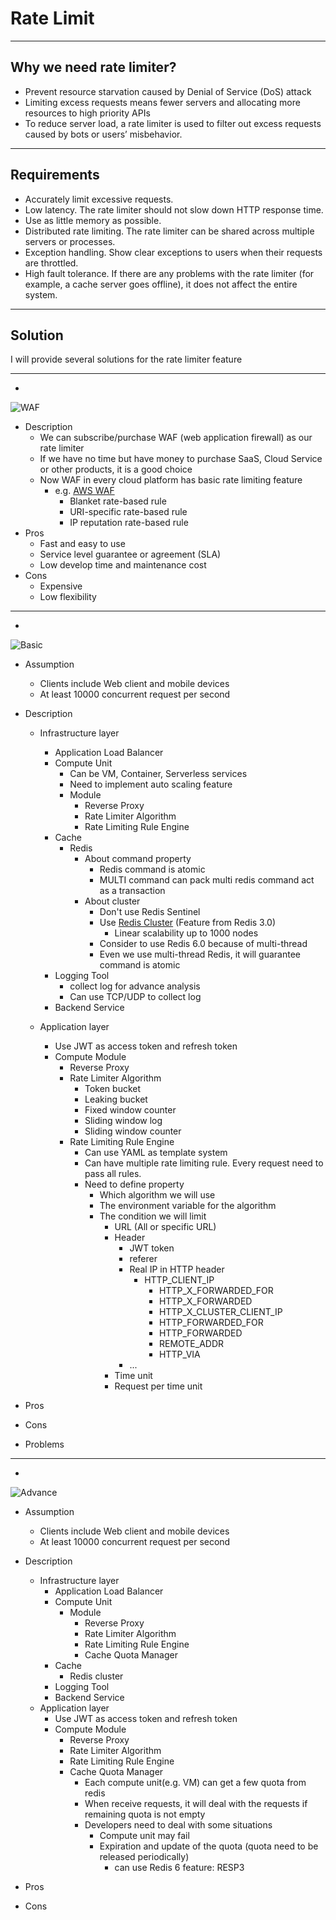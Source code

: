 # Rate Limit

---

## Why we need rate limiter?

* Prevent resource starvation caused by Denial of Service (DoS) attack
* Limiting excess requests means fewer servers and allocating more resources to high priority APIs
* To reduce server load, a rate limiter is used to filter out excess requests caused by bots or users’ misbehavior.

---

## Requirements

* Accurately limit excessive requests.
* Low latency. The rate limiter should not slow down HTTP response time.
* Use as little memory as possible.
* Distributed rate limiting. The rate limiter can be shared across multiple servers or processes.
* Exception handling. Show clear exceptions to users when their requests are throttled.
* High fault tolerance. If there are any problems with the rate limiter (for example, a cache server goes offline), it does not affect the entire system.

---

## Solution

I will provide several solutions for the rate limiter feature

---

* 

![WAF](rate-limit-1.png)

  + Description
    - We can subscribe/purchase WAF (web application firewall) as our rate limiter
    - If we have no time but have money to purchase SaaS, Cloud Service or other products, it is a good choice
    - Now WAF in every cloud platform has basic rate limiting feature
      - e.g. [AWS WAF](https://aws.amazon.com/tw/blogs/security/three-most-important-aws-waf-rate-based-rules/) 
        - Blanket rate-based rule
        - URI-specific rate-based rule
        - IP reputation rate-based rule
  + Pros
    - Fast and easy to use
    - Service level guarantee or agreement (SLA)
    - Low develop time and maintenance cost
  + Cons
    - Expensive
    - Low flexibility

---

* 

![Basic](rate-limit-2.png)

   - Assumption
     - Clients include Web client and mobile devices
     - At least 10000 concurrent request per second
   - Description 
     - Infrastructure layer
       - Application Load Balancer
       - Compute Unit
         - Can be VM, Container, Serverless services
         - Need to implement auto scaling feature
         - Module
           - Reverse Proxy
           - Rate Limiter Algorithm
           - Rate Limiting Rule Engine
       - Cache
         - Redis
           - About command property
             - Redis command is atomic
             - MULTI command can pack multi redis command act as a transaction
           - About cluster
             - Don't use Redis Sentinel
             - Use [Redis Cluster](https://redis.io/topics/cluster-spec) (Feature from Redis 3.0)
               -  Linear scalability up to 1000 nodes
             - Consider to use Redis 6.0 because of multi-thread
             - Even we use multi-thread Redis, it will guarantee command is atomic
       - Logging Tool
         - collect log for advance analysis
         - Can use TCP/UDP to collect log
       - Backend Service

     - Application layer
       - Use JWT as access token and refresh token
       - Compute Module
           - Reverse Proxy
           - Rate Limiter Algorithm
              - Token bucket
              - Leaking bucket
              - Fixed window counter
              - Sliding window log
              - Sliding window counter
           - Rate Limiting Rule Engine
             - Can use YAML as template system
             - Can have multiple rate limiting rule. Every request need to pass all rules.
             - Need to define property
               - Which algorithm we will use
               - The environment variable for the algorithm
               - The condition we will limit
                 - URL (All or specific URL)
                 - Header
                   - JWT token
                   - referer
                   - Real IP in HTTP header
                     - HTTP_CLIENT_IP
                       - HTTP_X_FORWARDED_FOR
                       - HTTP_X_FORWARDED
                       - HTTP_X_CLUSTER_CLIENT_IP
                       - HTTP_FORWARDED_FOR
                       - HTTP_FORWARDED
                       - REMOTE_ADDR
                       - HTTP_VIA
                   - ...
                 - Time unit
                 - Request per time unit
   - Pros

   - Cons
   - Problems


---

* 

![Advance](rate-limit-3.png)

   - Assumption
     - Clients include Web client and mobile devices
     - At least 10000 concurrent request per second
   - Description
     - Infrastructure layer
       - Application Load Balancer
       - Compute Unit
         - Module
           - Reverse Proxy
           - Rate Limiter Algorithm
           - Rate Limiting Rule Engine
           - Cache Quota Manager
       - Cache
         - Redis cluster
       - Logging Tool
       - Backend Service
     - Application layer
       - Use JWT as access token and refresh token
       - Compute Module
           - Reverse Proxy
           - Rate Limiter Algorithm
           - Rate Limiting Rule Engine
           - Cache Quota Manager
             - Each compute unit(e.g. VM) can get a few quota from redis
             - When receive requests, it will deal with the requests if remaining quota is not empty
             - Developers need to deal with some situations
               - Compute unit may fail
               - Expiration and update of the quota (quota need to be released periodically)
                 - can use Redis 6 feature: RESP3
   - Pros

   - Cons
